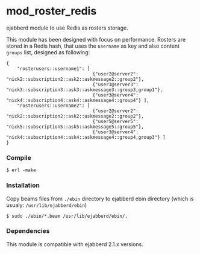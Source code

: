 mod_roster_redis
================

ejabberd module to use Redis as rosters storage.

This module has been designed with focus on performance. Rosters are stored in a Redis hash, that uses the ``username`` as key and also content ``groups`` list, designed as following: 

```
{
    "rosterusers::username1": [
                                {"user2@server2": "nick2::subscription2::ask2::askmessage2::group2"},
                                {"user3@server3": "nick3::subscription3::ask3::askmessage3::group3,group1"},
                                {"user3@server4": "nick4::subscription4::ask4::askmessage4::group4"} ],
    "rosterusers::username2": [
                                {"user2@server2": "nick2::subscription2::ask2::askmessage2::group2"},
                                {"user5@server5": "nick5::subscription5::ask5::askmessage5::group5"},
                                {"user3@server4": "nick4::subscription4::ask4::askmessage4::group4,group3"} ]
}
```

### Compile

    $ erl -make

### Installation

Copy beams files from ``./ebin`` directory to ejabberd ebin directory (which is usualy: ``/usr/lib/ejabberd/ebin``)
        
    $ sudo ./ebin/*.beam /usr/lib/ejabberd/ebin/.
          
### Dependencies
          
This module is compatible with ejabberd 2.1.x versions.
 

